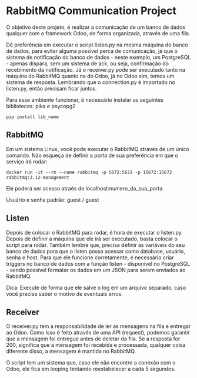 # RabbitMQ Communication Project

O objetivo deste projeto, é realizar a comunicação de um banco de dados qualquer com o framework Odoo, de forma organizada, através de uma fila.

Dê preferência em executar o script listen.py na mesma máquina do banco de dados, para evitar alguma possível perca de comunicação, já que o sistema de notificação do banco de dados - neste exemplo, um PostgreSQL - apenas dispara, sem um sistema de ack, ou seja, confirmação do recebimento da notificação. Já o receiver.py pode ser executado tanto na máquina do RabbitMQ quanto na do Odoo, já no Odoo sim, temos um sistema de resposta. Lembrando que o connection.py é importado no listen.py, então precisam ficar juntos.

Para esse ambiente funcionar, é necessário instalar as seguintes bibliotecas: pika e psycopg2

```pip install lib_name```

## RabbitMQ

Em um sistema Linux, você pode executar o RabbitMQ através de um único comando. Não esqueça de definir a porta de sua preferência em que o serviço irá rodar:

```docker run -it --rm --name rabbitmq -p 5672:5672 -p 15672:15672 rabbitmq:3.12-management```

Ele poderá ser acesso atraés de localhost:numero_da_sua_porta

Usuário e senha padrão: guest / guest

## Listen

Depois de colocar o RabbitMQ para rodar, é hora de executar o listen.py. Depois de definir a máquina que ele irá ser executado, basta colocar o script para rodar.
Também lembre que, precisa definir as variáveis do seu banco de dados para que o listen possa acessar como database, usuário, senha e host.
Para que ele funcione corretamente, é necessário criar triggers no banco de dados com a função listen - disponivel no PostgreSQL - sendo possível formatar os dados em um JSON para serem enviados ao RabbitMQ.

Dica: Execute de forma que ele salve o log em um arquivo separado, caso você precise saber o motivo de eventuais erros.

## Receiver

O receiver.py tem a responsabilidade de ler as mensagens na fila e entregar ao Odoo. Como isso é feito através de uma API (request), podemos garantir que a mensagem foi entregue antes de deletar da fila. Se a resposta for 200, significa que a mensagem foi recebida e processada, qualquer coisa diferente disso, a mensagem é mantida no RabbitMQ.

O script tem um sistema que, caso ele não encontre a conexão com o Odoo, ele fica em looping tentando reestabelecer a cada 5 segundos.
